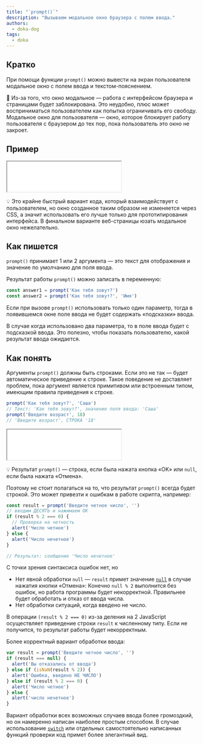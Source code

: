 ```yaml
---
title: "`prompt()`"
description: "Вызываем модальное окно браузера с полем ввода."
authors:
  - doka-dog
tags:
  - doka
---
```


## Кратко

При помощи функции `prompt()` можно вывести на экран пользователя модальное окно c полем ввода и текстом-пояснением.

🤖 Из-за того, что окно модальное — работа с интерфейсом браузера и страницами будет заблокирована. Это неудобно, плюс может восприниматься пользователем как попытка ограничивать его свободу. Модальное окно для пользователя — окно, которое блокирует работу пользователя с браузером до тех пор, пока пользователь это окно не закроет.

## Пример

<iframe title="Название — prompt() — Дока" src="demos/vindi-r-OqZYEe/" height="80"></iframe>

💡 Это крайне быстрый вариант кода, который взаимодействует с пользователем, но окно созданное таким образом не изменяется через CSS, а значит использовать его лучше только для прототипирования интерфейса. В финальном варианте веб-страницы юзать модальное окно нежелательно.

## Как пишется

`prompt()` принимает 1 или 2 аргумента — это текст для отображения и значение по умолчанию для поля ввода.

Результат работы `prompt()` можно записать в переменную:

```js
const answer1 = prompt('Как тебя зовут?')
const answer2 = prompt('Как тебя зовут?', 'Имя')
```

Если при вызове `prompt()` использовать только один параметр, тогда в появившемся окне поле ввода не будет содержать «подсказки» ввода.

В случае когда использовано два параметра, то в поле ввода будет с подсказкой ввода. Это полезно, чтобы показать пользователю, какой результат ввода ожидается.

## Как понять

Аргументы `prompt()` должны быть строками. Если это не так — будет автоматическое приведение к строке. Такое поведение не доставляет проблем, пока аргумент является примитивом или встроенным типом, имеющим правила приведения к строке.

```js
prompt('Как тебя зовут?', 'Саша')
// Текст: 'Как тебя зовут?', значение поля ввода: 'Саша'
prompt('Введите возраст', 18)
// 'Введите возраст', СТРОКА '18'
```

<iframe title="Название — prompt() — Дока" src="demos/vindi-r-jJxjNM/" height="80"></iframe>

💡 Результат `prompt()` — строка, если была нажата кнопка «OK» или `null`, если была нажата «Отмена».

Поэтому не стоит полагаться на то, что результат `prompt()` всегда будет строкой. Это может привезти к ошибкам в работе скрипта, например:

```js
const result = prompt('Введите четное число', '')
// вводим ДЕСЯТЬ и нажимаем ОК
if (result % 2 === 0) {
  // Проверка на четность
  alert('Число четное')
} else {
  alert('Число нечетное')
}

// Результат: сообщение 'Число нечетное'
```

С точки зрения синтаксиса ошибок нет, но

- Нет явной обработки `null` — `result` примет значение [`null`](/js/null-primitive/) в случае нажатия кнопки «Отмена»: Конечно `null % 2` выполнится без ошибок, но работа программы будет некорректной. Правильнее будет обработать и отказ от ввода числа.
- Нет обработки ситуаций, когда введено не число.

В операции `(result % 2 === 0)` из-за деления на 2 JavaScript осуществляет приведение строки `result` к численному типу. Если не получится, то результат работы будет некорректным.

Более корректный вариант обработки ввода:

```js
var result = prompt('Введите четное число', '')
if (result === null) {
  alert('Вы отказались от ввода')
} else if (isNaN(result % 2)) {
  alert('Ошибка, введено НЕ ЧИСЛО')
} else if (result % 2 === 0) {
  alert('Число четное')
} else {
  alert('число нечетное')
}
```

Вариант обработки всех возможных случаев ввода более громоздкий, но он намеренно написан наиболее простым способом. В случае использование [`switch`](/js/switch/) или отдельных самостоятельно написанных функций проверки код примет более элегантный вид.
